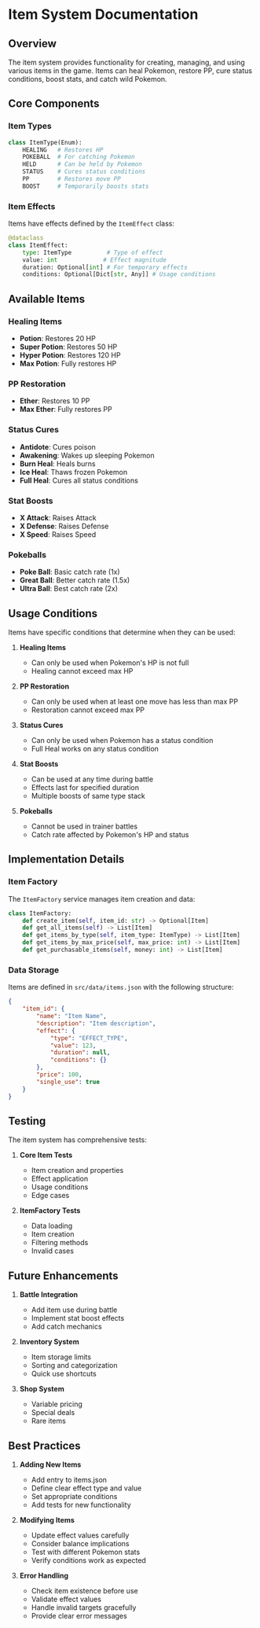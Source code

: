 # Item System Documentation

## Overview

The item system provides functionality for creating, managing, and using various items in the game. Items can heal Pokemon, restore PP, cure status conditions, boost stats, and catch wild Pokemon.

## Core Components

### Item Types

```python
class ItemType(Enum):
    HEALING   # Restores HP
    POKEBALL  # For catching Pokemon
    HELD      # Can be held by Pokemon
    STATUS    # Cures status conditions
    PP        # Restores move PP
    BOOST     # Temporarily boosts stats
```

### Item Effects

Items have effects defined by the `ItemEffect` class:
```python
@dataclass
class ItemEffect:
    type: ItemType          # Type of effect
    value: int             # Effect magnitude
    duration: Optional[int] # For temporary effects
    conditions: Optional[Dict[str, Any]] # Usage conditions
```

## Available Items

### Healing Items
- **Potion**: Restores 20 HP
- **Super Potion**: Restores 50 HP
- **Hyper Potion**: Restores 120 HP
- **Max Potion**: Fully restores HP

### PP Restoration
- **Ether**: Restores 10 PP
- **Max Ether**: Fully restores PP

### Status Cures
- **Antidote**: Cures poison
- **Awakening**: Wakes up sleeping Pokemon
- **Burn Heal**: Heals burns
- **Ice Heal**: Thaws frozen Pokemon
- **Full Heal**: Cures all status conditions

### Stat Boosts
- **X Attack**: Raises Attack
- **X Defense**: Raises Defense
- **X Speed**: Raises Speed

### Pokeballs
- **Poke Ball**: Basic catch rate (1x)
- **Great Ball**: Better catch rate (1.5x)
- **Ultra Ball**: Best catch rate (2x)

## Usage Conditions

Items have specific conditions that determine when they can be used:

1. **Healing Items**
   - Can only be used when Pokemon's HP is not full
   - Healing cannot exceed max HP

2. **PP Restoration**
   - Can only be used when at least one move has less than max PP
   - Restoration cannot exceed max PP

3. **Status Cures**
   - Can only be used when Pokemon has a status condition
   - Full Heal works on any status condition

4. **Stat Boosts**
   - Can be used at any time during battle
   - Effects last for specified duration
   - Multiple boosts of same type stack

5. **Pokeballs**
   - Cannot be used in trainer battles
   - Catch rate affected by Pokemon's HP and status

## Implementation Details

### Item Factory

The `ItemFactory` service manages item creation and data:

```python
class ItemFactory:
    def create_item(self, item_id: str) -> Optional[Item]
    def get_all_items(self) -> List[Item]
    def get_items_by_type(self, item_type: ItemType) -> List[Item]
    def get_items_by_max_price(self, max_price: int) -> List[Item]
    def get_purchasable_items(self, money: int) -> List[Item]
```

### Data Storage

Items are defined in `src/data/items.json` with the following structure:
```json
{
    "item_id": {
        "name": "Item Name",
        "description": "Item description",
        "effect": {
            "type": "EFFECT_TYPE",
            "value": 123,
            "duration": null,
            "conditions": {}
        },
        "price": 100,
        "single_use": true
    }
}
```

## Testing

The item system has comprehensive tests:

1. **Core Item Tests**
   - Item creation and properties
   - Effect application
   - Usage conditions
   - Edge cases

2. **ItemFactory Tests**
   - Data loading
   - Item creation
   - Filtering methods
   - Invalid cases

## Future Enhancements

1. **Battle Integration**
   - Add item use during battle
   - Implement stat boost effects
   - Add catch mechanics

2. **Inventory System**
   - Item storage limits
   - Sorting and categorization
   - Quick use shortcuts

3. **Shop System**
   - Variable pricing
   - Special deals
   - Rare items

## Best Practices

1. **Adding New Items**
   - Add entry to items.json
   - Define clear effect type and value
   - Set appropriate conditions
   - Add tests for new functionality

2. **Modifying Items**
   - Update effect values carefully
   - Consider balance implications
   - Test with different Pokemon stats
   - Verify conditions work as expected

3. **Error Handling**
   - Check item existence before use
   - Validate effect values
   - Handle invalid targets gracefully
   - Provide clear error messages
